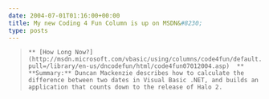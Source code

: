 ```yaml
---
date: 2004-07-01T01:16:00+00:00
title: My new Coding 4 Fun Column is up on MSDN&#8230;
type: posts
---
```

<blockquote dir="ltr" style="MARGIN-RIGHT: 0px">

    ** [How Long Now?](http://msdn.microsoft.com/vbasic/using/columns/code4fun/default.aspx?pull=/library/en-us/dncodefun/html/code4fun07012004.asp)  ** **Summary:** Duncan Mackenzie describes how to calculate the difference between two dates in Visual Basic .NET, and builds an application that counts down to the release of Halo 2.

</blockquote>
